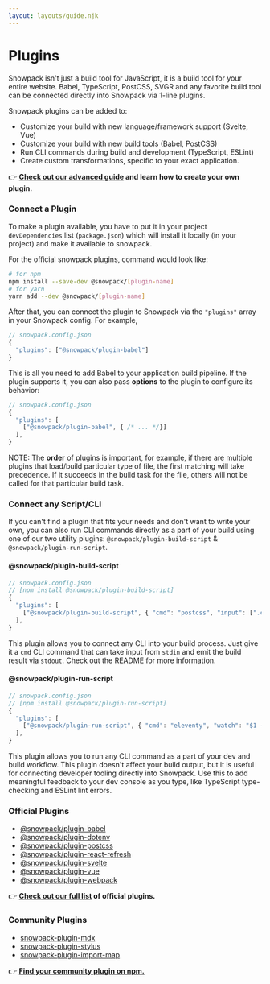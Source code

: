 ```yaml
---
layout: layouts/guide.njk
---
```


# Plugins

Snowpack isn't just a build tool for JavaScript, it is a build tool for your entire website. Babel, TypeScript, PostCSS, SVGR and any favorite build tool can be connected directly into Snowpack via 1-line plugins.

Snowpack plugins can be added to:

- Customize your build with new language/framework support (Svelte, Vue)
- Customize your build with new build tools (Babel, PostCSS)
- Run CLI commands during build and development (TypeScript, ESLint)
- Create custom transformations, specific to your exact application.

👉 **[Check out our advanced guide](/plugins) and learn how to create your own plugin.**

### Connect a Plugin

To make a plugin available, you have to put it in your project `devDependencies` list (`package.json`) which will install it locally (in your project) and make it available to snowpack.

For the official snowpack plugins, command would look like:

```bash
# for npm
npm install --save-dev @snowpack/[plugin-name]
# for yarn
yarn add --dev @snowpack/[plugin-name]
```

After that, you can connect the plugin to Snowpack via the `"plugins"` array in your Snowpack config. For example,

```js
// snowpack.config.json
{
  "plugins": ["@snowpack/plugin-babel"]
}
```

This is all you need to add Babel to your application build pipeline. If the plugin supports it, you can also pass **options** to the plugin to configure its behavior:

```js
// snowpack.config.json
{
  "plugins": [
    ["@snowpack/plugin-babel", { /* ... */}]
  ],
}
```

NOTE: The **order** of plugins is important, for example, if there are multiple plugins that load/build particular type of file, the first matching will take precedence. If it succeeds in the build task for the file, others will not be called for that particular build task.

### Connect any Script/CLI

If you can't find a plugin that fits your needs and don't want to write your own, you can also run CLI commands directly as a part of your build using one of our two utility plugins: `@snowpack/plugin-build-script` & `@snowpack/plugin-run-script`.

#### @snowpack/plugin-build-script

```js
// snowpack.config.json
// [npm install @snowpack/plugin-build-script]
{
  "plugins": [
    ["@snowpack/plugin-build-script", { "cmd": "postcss", "input": [".css"], "output": [".css"]}]
  ],
}
```

This plugin allows you to connect any CLI into your build process. Just give it a `cmd` CLI command that can take input from `stdin` and emit the build result via `stdout`. Check out the README for more information.

#### @snowpack/plugin-run-script

```js
// snowpack.config.json
// [npm install @snowpack/plugin-run-script]
{
  "plugins": [
    ["@snowpack/plugin-run-script", { "cmd": "eleventy", "watch": "$1 --watch" }]
  ],
}
```

This plugin allows you to run any CLI command as a part of your dev and build workflow. This plugin doesn't affect your build output, but it is useful for connecting developer tooling directly into Snowpack. Use this to add meaningful feedback to your dev console as you type, like TypeScript type-checking and ESLint lint errors.

### Official Plugins

- [@snowpack/plugin-babel](https://github.com/snowpackjs/snowpack/tree/master/plugins/plugin-babel)
- [@snowpack/plugin-dotenv](https://github.com/snowpackjs/snowpack/tree/master/plugins/plugin-dotenv)
- [@snowpack/plugin-postcss](https://github.com/snowpackjs/snowpack/tree/master/plugins/plugin-postcss)
- [@snowpack/plugin-react-refresh](https://github.com/snowpackjs/snowpack/tree/master/plugins/plugin-react-refresh)
- [@snowpack/plugin-svelte](https://github.com/snowpackjs/snowpack/tree/master/plugins/plugin-svelte)
- [@snowpack/plugin-vue](https://github.com/snowpackjs/snowpack/tree/master/plugins/plugin-vue)
- [@snowpack/plugin-webpack](https://github.com/snowpackjs/snowpack/tree/master/plugins/plugin-webpack)

👉 **[Check out our full list](/plugins) of official plugins.**

### Community Plugins

- [snowpack-plugin-mdx](https://www.npmjs.com/package/snowpack-plugin-mdx)
- [snowpack-plugin-stylus](https://www.npmjs.com/package/snowpack-plugin-stylus)
- [snowpack-plugin-import-map](https://github.com/zhoukekestar/snowpack-plugin-import-map)

👉 **[Find your community plugin on npm.](https://www.npmjs.com/search?q=keywords:snowpack%20plugin)**
